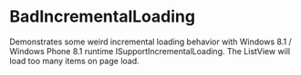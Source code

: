 BadIncrementalLoading
=====================

Demonstrates some weird incremental loading behavior with Windows 8.1 / Windows Phone 8.1 runtime ISupportIncrementalLoading.
The ListView will load too many items on page load.
